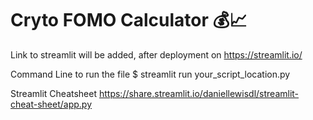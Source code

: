 # Cryto FOMO Calculator 💰📈

Link to streamlit will be added, after deployment on https://streamlit.io/

Command Line to run the file
$ streamlit run your_script_location.py

Streamlit Cheatsheet
https://share.streamlit.io/daniellewisdl/streamlit-cheat-sheet/app.py
